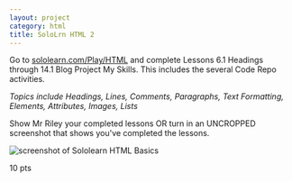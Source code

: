 ```yaml
---
layout: project
category: html
title: SoloLrn HTML 2
---
```


Go to [sololearn.com/Play/HTML](https://www.sololearn.com/Play/HTML) and complete Lessons 6.1 Headings through 14.1 Blog Project My Skills. This includes the several Code Repo activities.

*Topics include Headings, Lines, Comments, Paragraphs, Text Formatting,  Elements, Attributes, Images, Lists*

Show Mr Riley your completed lessons OR turn in an UNCROPPED screenshot that shows you've completed the lessons.

![screenshot of Sololearn HTML Basics](/gdad/html/sololearnHtmlScreenshot.png)

10 pts
